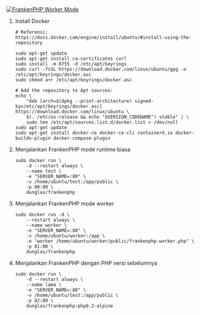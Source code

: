 [![FrankenPHP Worker Mode](https://img.youtube.com/vi/VgQHVl2F2zE/0.jpg)](https://www.youtube.com/watch?v=VgQHVl2F2zE)

1.  Install Docker
    ```
    # Referensi: https://docs.docker.com/engine/install/ubuntu/#install-using-the-repository

    sudo apt-get update
    sudo apt-get install ca-certificates curl
    sudo install -m 0755 -d /etc/apt/keyrings
    sudo curl -fsSL https://download.docker.com/linux/ubuntu/gpg -o /etc/apt/keyrings/docker.asc
    sudo chmod a+r /etc/apt/keyrings/docker.asc

    # Add the repository to Apt sources:
    echo \
        "deb [arch=$(dpkg --print-architecture) signed-by=/etc/apt/keyrings/docker.asc] https://download.docker.com/linux/ubuntu \
        $(. /etc/os-release && echo "$VERSION_CODENAME") stable" | \
        sudo tee /etc/apt/sources.list.d/docker.list > /dev/null
    sudo apt-get update
    sudo apt-get install docker-ce docker-ce-cli containerd.io docker-buildx-plugin docker-compose-plugin
    ```

2.  Menjalankan FrankenPHP mode runtime biasa
    ```
    sudo docker run \
        -d --restart always \
        --name test \
        -e "SERVER_NAME=:80" \
        -v /home/ubuntu/test:/app/public \
        -p 80:80 \
        dunglas/frankenphp
    ```

3.  Menjalankan FrankenPHP mode worker
    ```
    sudo docker run -d \
        --restart always \
        --name worker \
        -e "SERVER_NAME=:80" \
        -v /home/ubuntu/worker:/app \
        -e "worker /home/ubuntu/worker/public/frankenphp-worker.php" \
        -p 81:80 \
        dunglas/frankenphp
    ```

4.  Menjalankan FrankenPHP dengan PHP versi sebelumnya
    ```
    sudo docker run \
        -d --restart always \
        --name lama \
        -e "SERVER_NAME=:80" \
        -v /home/ubuntu/test:/app/public \
        -p 82:80 \
        dunglas/frankenphp:php8.2-alpine
    ```
